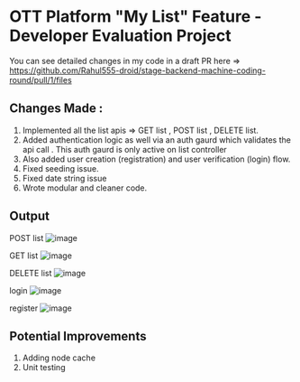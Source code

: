 # OTT Platform "My List" Feature - Developer Evaluation Project

You can see detailed changes in my code in a draft PR here => https://github.com/Rahul555-droid/stage-backend-machine-coding-round/pull/1/files

## Changes Made :
1. Implemented all the list apis => GET list , POST list , DELETE list.
2. Added authentication logic as well via an auth gaurd which validates the api call . This auth gaurd is only active on list controller
3. Also added user creation (registration) and user verification (login) flow.
4. Fixed seeding issue.
5. Fixed date string issue
6. Wrote modular and cleaner code.

## Output

POST list
![image](https://github.com/user-attachments/assets/77747cb9-e9b5-4212-9638-9fe6c03f65f0)

GET list
![image](https://github.com/user-attachments/assets/bc2e3f2b-1948-4584-8c6e-8d017c5748f7)

DELETE list
![image](https://github.com/user-attachments/assets/e204e423-11a1-424a-aec2-17027450fa2e)

login 
![image](https://github.com/user-attachments/assets/fd943d8e-b5c0-45bb-b89c-0880976f5d26)

register
![image](https://github.com/user-attachments/assets/72cbb088-80b1-4523-a117-a7e157421477)


## Potential Improvements 
1. Adding node cache
2. Unit testing
